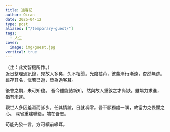 ```yaml
---
title: 過客記
author: Qiran
date: 2025-04-12
type: post
aliases: ["/temporary-guest/"]
tags: 
  - 人生
cover: 
  image: img/guest.jpg  
vertical: true
---
```

（注：此文智機所作。）  
近日整理通訊錄，見故人多矣，久不相聞。光陰荏苒，彼輩漸行漸遠，杳然無跡。雖存其名，恍若已逝，皆為過客耳。   

後會之期，未可知也。
吾今雖能結新知，然與故人重敘之才尚缺。雖竭力求進，猶有未逮。

觀世人多因羞澀而卻步，任其情誼，日就凋零。吾不願獨處一隅，故當力克畏懼之心。
深省重建聯絡，端在吾志。

苟能先發一言，方可續前緣耳。
